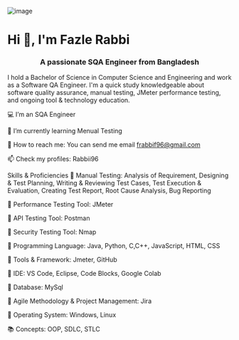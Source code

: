 

![image](https://user-images.githubusercontent.com/96058327/201906080-cfa1f9a5-b57c-44d9-9ed2-a69bab352fcc.png)

<h1 align="left">Hi 👋, I'm Fazle Rabbi</h1>
<h3 align="center">A passionate SQA Engineer from Bangladesh</h3>


I hold a Bachelor of Science in Computer Science and Engineering and work as a Software QA Engineer. I'm a quick study knowledgeable about software quality assurance, manual testing, JMeter performance testing, and ongoing tool & technology education.

💻 I’m an SQA Engineer

🎯 I’m currently learning Menual Testing

📧 How to reach me: You can send me email frabbif96@gmail.com

📫 Check my profiles: Rabbii96

Skills & Proficiencies
📘 Manual Testing: Analysis of Requirement, Designing & Test Planning, Writing & Reviewing Test Cases, Test Execution & Evaluation, Creating Test Report, Root Cause Analysis, Bug Reporting

📗 Performance Testing Tool: JMeter

📗 API Testing Tool: Postman

📕 Security Testing Tool: Nmap

📕 Programming Language: Java, Python, C,C++, JavaScript, HTML, CSS

📗 Tools & Framework:  Jmeter, GitHub

📔 IDE: VS Code, Eclipse, Code Blocks, Google Colab

📓 Database: MySql

📙 Agile Methodology & Project Management: Jira

📒 Operating System: Windows, Linux

📚 Concepts: OOP, SDLC, STLC
